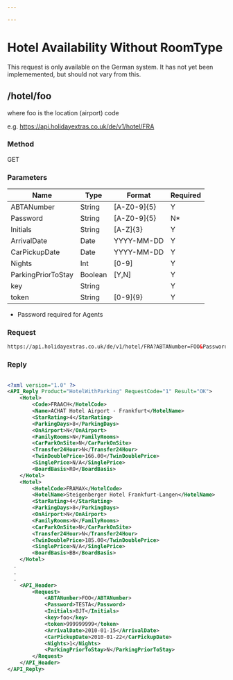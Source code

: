 ```yaml
---

---
```


# Hotel Availability Without RoomType

This request is only available on the German system. It has not yet been implememented, but should not vary from this.


## /hotel/foo

where foo is the location (airport) code

e.g. https://api.holidayextras.co.uk/de/v1/hotel/FRA

### Method

GET







### Parameters

 | Name               | Type    | Format      | Required |
 | ----               | ----    | ------      | -------- |
 | ABTANumber         | String  | [A-Z0-9]{5} | Y        |
 | Password           | String  | [A-Z0-9]{5} | N*       |
 | Initials           | String  | [A-Z]{3}    | Y        |
 | ArrivalDate        | Date    | YYYY-MM-DD  | Y        |
 | CarPickupDate      | Date    | YYYY-MM-DD  | Y        |
 | Nights             | Int     | [0-9]       | Y        |
 | ParkingPriorToStay | Boolean | [Y,N]       | Y        |
 | key                | String  |             | Y        |
 | token              | String  | [0-9]{9}    | Y        |

* Password required for Agents



### Request

```html
https://api.holidayextras.co.uk/de/v1/hotel/FRA?ABTANumber=FOO&Password=FOO&Initials=BJT&key=foo&token=999999999&ArrivalDate=2010-01-15&CarPickupDate=2010-01-22&Nights=1&ParkingPriorToStay=N
```




### Reply

```xml

<?xml version="1.0" ?>
<API_Reply Product="HotelWithParking" RequestCode="1" Result="OK">
  	<Hotel>
		<Code>FRAACH</HotelCode>
		<Name>ACHAT Hotel Airport - Frankfurt</HotelName>
		<StarRating>4</StarRating>
		<ParkingDays>8</ParkingDays>
		<OnAirport>N</OnAirport>
		<FamilyRooms>N</FamilyRooms>
		<CarParkOnSite>N</CarParkOnSite>
		<Transfer24Hour>N</Transfer24Hour>
		<TwinDoublePrice>166.00</TwinDoublePrice>
		<SinglePrice>N/A</SinglePrice>
		<BoardBasis>RO</BoardBasis>
	</Hotel>
	<Hotel>
		<HotelCode>FRAMAX</HotelCode>
		<HotelName>Steigenberger Hotel Frankfurt-Langen</HotelName>
		<StarRating>4</StarRating>
		<ParkingDays>8</ParkingDays>
		<OnAirport>N</OnAirport>
		<FamilyRooms>N</FamilyRooms>
		<CarParkOnSite>N</CarParkOnSite>
		<Transfer24Hour>N</Transfer24Hour>
		<TwinDoublePrice>185.00</TwinDoublePrice>
		<SinglePrice>N/A</SinglePrice>
		<BoardBasis>BB</BoardBasis>
	</Hotel>
  .
  .
  .
	<API_Header>
		<Request>
			<ABTANumber>FOO</ABTANumber>
			<Password>TESTA</Password>
			<Initials>BJT</Initials>
			<key>foo</key>
			<token>999999999</token>
			<ArrivalDate>2010-01-15</ArrivalDate>
			<CarPickupDate>2010-01-22</CarPickupDate>
			<Nights>1</Nights>
			<ParkingPriorToStay>N</ParkingPriorToStay>
		</Request>
	</API_Header>
</API_Reply>

```























